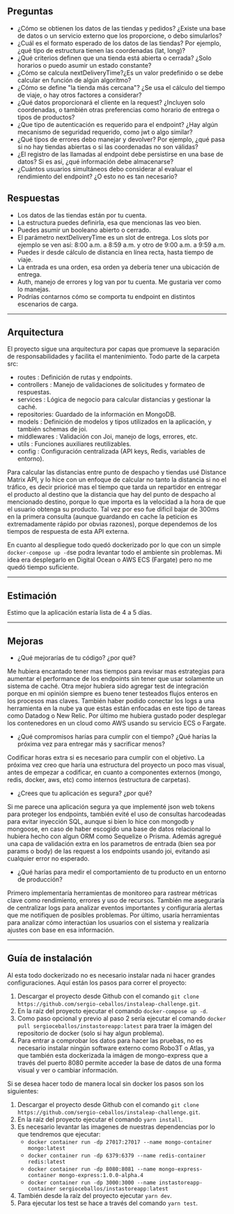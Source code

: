 ## Preguntas

- ¿Cómo se obtienen los datos de las tiendas y pedidos? ¿Existe una base de datos o un servicio externo que los proporcione, o debo simularlos?
- ¿Cuál es el formato esperado de los datos de las tiendas? Por ejemplo, ¿qué tipo de estructura tienen las coordenadas (lat, long)?
- ¿Qué criterios definen que una tienda está abierta o cerrada? ¿Solo horarios o puedo asumir un estado constante?
- ¿Cómo se calcula nextDeliveryTime?¿Es un valor predefinido o se debe calcular en función de algún algoritmo?
- ¿Cómo se define "la tienda más cercana"? ¿Se usa el cálculo del tiempo de viaje, o hay otros factores a considerar?
- ¿Qué datos proporcionará el cliente en la request? ¿Incluyen solo coordenadas, o también otras preferencias como horario de entrega o tipos de productos?
- ¿Que tipo de autenticación es requerido para el endpoint? ¿Hay algún mecanismo de seguridad requerido, como jwt o algo similar?
- ¿Qué tipos de errores debo manejar y devolver? Por ejemplo, ¿qué pasa si no hay tiendas abiertas o si las coordenadas no son válidas?
- ¿El registro de las llamadas al endpoint debe persistirse en una base de datos? Si es así, ¿qué información debe almacenarse?
- ¿Cuántos usuarios simultáneos debo considerar al evaluar el rendimiento del endpoint? ¿O esto no es tan necesario?

## Respuestas

- Los datos de las tiendas están por tu cuenta.
- La estructura puedes definirla, esa que mencionas las veo bien.
- Puedes asumir un booleano abierto o cerrado.
- El parámetro nextDeliveryTime es un slot de entrega. Los slots por ejemplo se ven así: 8:00 a.m. a 8:59 a.m. y otro de 9:00 a.m. a 9:59 a.m.
- Puedes ir desde cálculo de distancia en línea recta, hasta tiempo de viaje.
- La entrada es una orden, esa orden ya debería tener una ubicación de entrega.
- Auth, manejo de errores y log van por tu cuenta. Me gustaria ver como lo manejas.
- Podrías contarnos cómo se comporta tu endpoint en distintos escenarios de carga.

---

## Arquitectura

El proyecto sigue una arquitectura por capas que promueve la separación de responsabilidades y facilita el mantenimiento. Todo parte de la carpeta src:

- routes      : Definición de rutas y endpoints.
- controllers : Manejo de validaciones de solicitudes y formateo de respuestas.
- services    : Lógica de negocio para calcular distancias y gestionar la caché.
- repositories: Guardado de la información en MongoDB.
- models      : Definición de modelos y tipos utilizados en la aplicación, y también schemas de joi.
- middlewares : Validación con Joi, manejo de logs, errores, etc.
- utils       : Funciones auxiliares reutilizables.
- config      : Configuración centralizada (API keys, Redis, variables de entorno).

Para calcular las distancias entre punto de despacho y tiendas usé Distance Matrix API, y lo hice con un enfoque de calcular no tanto la distancia si no el tráfico, es decir prioricé mas el tiempo que tarda un repartidor
en entregar el producto al destino que la distancia que hay del punto de despacho al mencionado destino, porque lo que importa es la velocidad a la hora de que el usuario obtenga su producto. Tal vez por eso fue dificil bajar de 300ms en la primera consulta (aunque guardando en cache la peticion es extremadamente rápido por obvias razones), porque dependemos de los tiempos de respuesta de esta API externa.

En cuanto al despliegue todo quedó dockerizado por lo que con un simple `docker-compose up -d`se podra levantar todo el ambiente sin problemas. Mi idea era desplegarlo en Digital Ocean o AWS ECS (Fargate) pero no me quedó tiempo suficiente.

---

## Estimación

Estimo que la aplicación estaría lista de 4 a 5 días.

---

## Mejoras

- ¿Qué mejorarías de tu código? ¿por qué?

Me hubiera encantado tener mas tiempos para revisar mas estrategias para aumentar el performance de los endpoints sin tener que usar solamente un sistema de caché. Otra mejor hubiera sido agregar test de integración porque en mi opinión siempre es bueno tener testeados flujos enteros en los procesos mas claves. También haber podido conectar los logs a una herramienta en la nube ya que estas están enfocadas en este tipo de tareas como Datadog o New Relic. Por último me hubiera gustado poder desplegar los contenedores en un cloud como AWS usando su servicio ECS o Fargate.

- ¿Qué compromisos harías para cumplir con el tiempo? ¿Qué harías la próxima vez para entregar más y sacrificar menos?

Codificar horas extra si es necesario para cumplir con el objetivo. La próxima vez creo que haría una estructura del proyecto un poco mas visual, antes de empezar a codificar, en cuanto a componentes externos (mongo, redis, docker, aws, etc) como internos (estructura de carpetas).

- ¿Crees que tu aplicación es segura? ¿por qué?

Si me parece una aplicación segura ya que implementé json web tokens para proteger los endpoints, también evité el uso de consultas harcodeadas para evitar inyección SQL, aunque si bien lo hice con mongodb y mongoose, en caso de haber escogido una base de datos relacional lo hubiera hecho con algun ORM como Sequelize o Prisma. Además agregué una capa de validación extra en los parametros de entrada (bien sea por params o body) de las request a los endpoints usando joi, evitando asi cualquier error no esperado.

- ¿Qué harías para medir el comportamiento de tu producto en un entorno de producción?

Primero implementaría herramientas de monitoreo para rastrear métricas clave como rendimiento, errores y uso de recursos. También me aseguraría de centralizar logs para analizar eventos importantes y configuraría alertas que me notifiquen de posibles problemas. Por último, usaría herramientas para analizar cómo interactúan los usuarios con el sistema y realizaría ajustes con base en esa información.

---

## Guía de instalación

Al esta todo dockerizado no es necesario instalar nada ni hacer grandes configuraciones. Aquí están los pasos para correr el proyecto:

1. Descargar el proyecto desde Github con el comando `git clone https://github.com/sergio-ceballos/instaleap-challenge.git`.
2. En la raíz del proyecto ejecutar el comando `docker-compose up -d`.
3. Como paso opcional y previo al paso 2 sería ejecutar el comando `docker pull sergioceballos/instastoreapp:latest` para traer la imágen del repositorio de docker (solo si hay algun problema).
4. Para entrar a comprobar los datos para hacer las pruebas, no es necesario instalar ningún software externo como Robo3T o Atlas, ya que también esta dockerizada la imágen de mongo-express que a través del puerto 8080 permite acceder la base de datos de una forma visual y ver o cambiar información.

Si se desea hacer todo de manera local sin docker los pasos son los siguientes:

1. Descargar el proyecto desde Github con el comando `git clone https://github.com/sergio-ceballos/instaleap-challenge.git`.
2. En la raíz del proyecto ejecutar el comando `yarn install`.
3. Es necesario levantar las imagenes de nuestras dependencias por lo que tendremos que ejecutar:
    - `docker container run -dp 27017:27017 --name mongo-container mongo:latest`
    - `docker container run -dp 6379:6379 --name redis-container redis:latest`
    - `docker container run -dp 8080:8081 --name mongo-express-container mongo-express:1.0.0-alpha.4`
    - `docker container run -dp 3000:3000 --name instastoreapp-container sergioceballos/instastoreapp:latest`
4. También desde la raíz del proyecto ejecutar `yarn dev`.
5. Para ejecutar los test se hace a través del comando `yarn test`.


